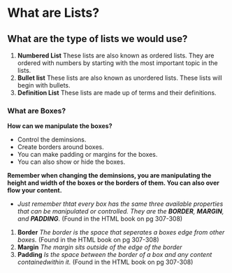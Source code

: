 # What are Lists?

## What are the type of lists we would use?

1. **Numbered List** These lists are also known as ordered lists. They are ordered with numbers by starting with the most important topic in the lists. 
2. **Bullet list** These lists are also known as unordered lists. These lists will begin with bullets. 
3. **Definition List** These lists are made up of terms and their definitions. 

### What are Boxes?

**How can we manipulate the boxes?**
- Control the deminsions.
- Create borders around boxes.
- You can make padding or margins for the boxes.
- You can also show or hide the boxes.

**Remember when changing the deminsions, you are manipulating the height and width of the boxes or the borders of them. You can also over flow your content.**

* *Just remember thtat every box has the same three available properties that can be manipulated or controlled. They are the **BORDER**, **MARGIN**, and **PADDING**.* (Found in the HTML book on pg 307-308)

1. **Border** *The border is the space that seperates a boxes edge from other boxes.* (Found in the HTML book on pg 307-308)
2. **Margin** *The margin sits outside of the edge of the border*
3. **Padding** *Is the space between the border of a box and any content containedwithin it.* (Found in the HTML book on pg 307-308)